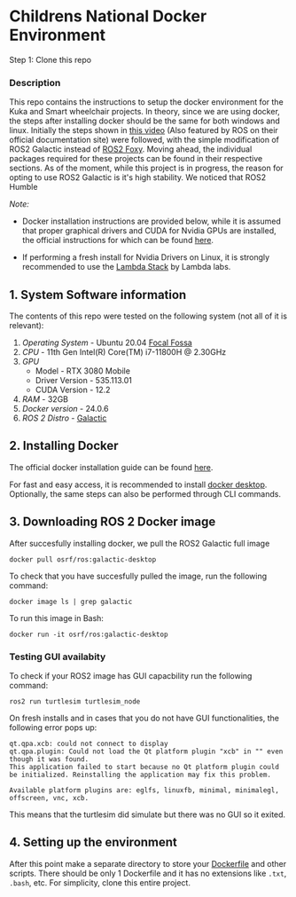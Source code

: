 # Childrens National Docker Environment

Step 1: Clone this repo

### Description
This repo contains the instructions to setup the docker environment for the Kuka and Smart wheelchair projects. In theory, since we are using docker, the steps after installing docker should be the same for both windows and linux. Initially the steps shown in [this video](https://www.youtube.com/watch?v=qWuudNxFGOQ) (Also featured by ROS on their official documentation site) were followed, with the simple modification of ROS2 Galactic instead of [ROS2 Foxy](https://docs.ros.org/en/foxy/index.html). Moving ahead, the individual packages required for these projects can be found in their respective sections. As of the moment, while this project is in progress, the reason for opting to use ROS2 Galactic is it's high stability. We noticed that ROS2 Humble 

_Note:_ 
- Docker installation instructions are provided below, while it is assumed that proper graphical drivers and CUDA for Nvidia GPUs are installed, the official instructions for which can be found [here](https://docs.nvidia.com/cuda/cuda-installation-guide-linux/contents.html).

- If performing a fresh install for Nvidia Drivers on Linux, it is strongly recommended to use the [Lambda Stack](https://lambdalabs.com/lambda-stack-deep-learning-software) by Lambda labs.

## 1. System Software information

The contents of this repo were tested on the following system (not all of it is relevant):

 1. _Operating System_ - Ubuntu 20.04 [Focal Fossa](https://releases.ubuntu.com/focal/)
 2. _CPU_ - 11th Gen Intel(R) Core(TM) i7-11800H @ 2.30GHz
 3. _GPU_
    - Model - RTX 3080 Mobile
    - Driver Version - 535.113.01
    - CUDA Version - 12.2
 4. _RAM_ - 32GB
 5. _Docker version_ - 24.0.6
 6. _ROS 2 Distro_ - [Galactic](https://docs.ros.org/en/galactic/index.html)

## 2. Installing Docker

The official docker installation guide can be found [here](https://docs.docker.com/engine/install/).

For fast and easy access, it is recommended to install [docker desktop](https://www.docker.com/products/docker-desktop/). Optionally, the same steps can also be performed through CLI commands.

## 3. Downloading ROS 2 Docker image

After succesfully installing docker, we pull the ROS2 Galactic full image

```Shell
docker pull osrf/ros:galactic-desktop
```

To check that you have succesfully pulled the image, run the following command:

```Shell
docker image ls | grep galactic
```
To run this image in Bash:

```Shell
docker run -it osrf/ros:galactic-desktop
```

### Testing GUI availabity

To check if your ROS2 image has GUI capacbility run the following command:

```Shell
ros2 run turtlesim turtlesim_node
```

On fresh installs and in cases that you do not have GUI functionalities, the following error pops up:

```Shell
qt.qpa.xcb: could not connect to display 
qt.qpa.plugin: Could not load the Qt platform plugin "xcb" in "" even though it was found.
This application failed to start because no Qt platform plugin could be initialized. Reinstalling the application may fix this problem.

Available platform plugins are: eglfs, linuxfb, minimal, minimalegl, offscreen, vnc, xcb.
```

This means that the turtlesim did simulate but there was no GUI so it exited.

## 4. Setting up the environment

After this point make a separate directory to store your [Dockerfile](https://docs.docker.com/engine/reference/builder/) and other scripts. There should be only 1 Dockerfile and it has no extensions like `.txt`, `.bash`, etc. For simplicity, clone this  entire project.
